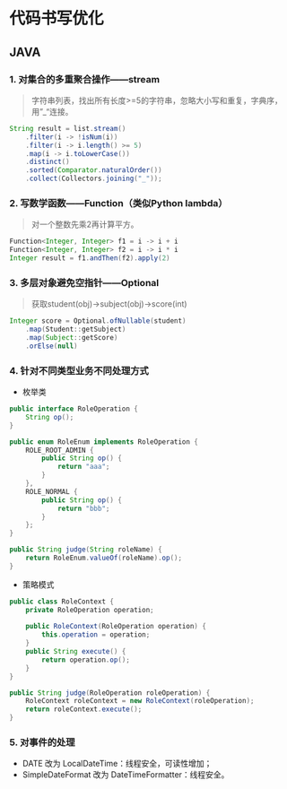 # 代码书写优化

## JAVA

### 1. 对集合的多重聚合操作——stream

> 字符串列表，找出所有长度>=5的字符串，忽略大小写和重复，字典序，用”_“连接。

```java
String result = list.stream()
    .filter(i -> !isNum(i))
    .filter(i -> i.length() >= 5)
    .map(i -> i.toLowerCase())
    .distinct()
    .sorted(Comparator.naturalOrder())
    .collect(Collectors.joining("_"));
```

### 2. 写数学函数——Function（类似Python lambda）

> 对一个整数先乘2再计算平方。

```java
Function<Integer, Integer> f1 = i -> i + i
Function<Integer, Integer> f2 = i -> i * i
Integer result = f1.andThen(f2).apply(2)
```

### 3. 多层对象避免空指针——Optional

> 获取student(obj)->subject(obj)->score(int)

```java
Integer score = Optional.ofNullable(student)
    .map(Student::getSubject)
    .map(Subject::getScore)
    .orElse(null)
```

### 4. 针对不同类型业务不同处理方式

- 枚举类

```java
public interface RoleOperation {
	String op();
}

public enum RoleEnum implements RoleOperation {
    ROLE_ROOT_ADMIN {
        public String op() {
            return "aaa";
        }
    },
    ROLE_NORMAL {
        public String op() {
            return "bbb";
        }
    };
}

public String judge(String roleName) {
    return RoleEnum.valueOf(roleName).op();
}
```

- 策略模式

```java
public class RoleContext {
	private RoleOperation operation;
	
	public RoleContext(RoleOperation operation) {
		this.operation = operation;
	}
	public String execute() {
		return operation.op();
	}
}

public String judge(RoleOperation roleOperation) {
	RoleContext roleContext = new RoleContext(roleOperation);
	return roleContext.execute();
}
```

### 5. 对事件的处理

- DATE 改为 LocalDateTime：线程安全，可读性增加；
- SimpleDateFormat 改为 DateTimeFormatter：线程安全。
